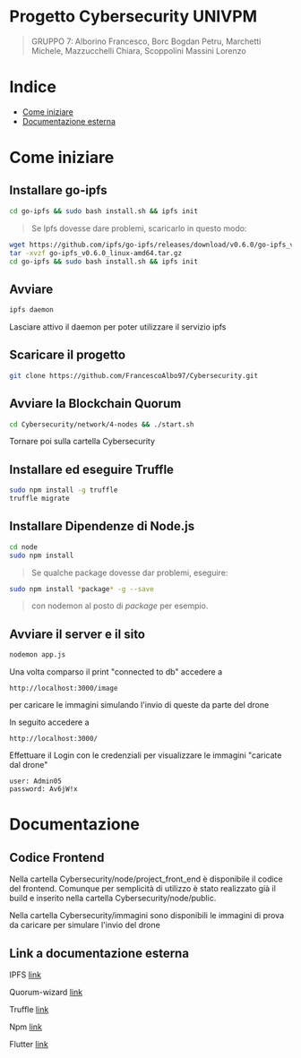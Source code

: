 # Progetto Cybersecurity UNIVPM 

> GRUPPO 7: Alborino Francesco, Borc Bogdan Petru, Marchetti Michele, Mazzucchelli Chiara, Scoppolini Massini Lorenzo


# Indice

- [Come iniziare](#come-iniziare)
- [Documentazione esterna](#Documentazione)

# Come iniziare

## Installare go-ipfs

```bash
cd go-ipfs && sudo bash install.sh && ipfs init
```
> Se Ipfs dovesse dare problemi, scaricarlo in questo modo:
```bash
wget https://github.com/ipfs/go-ipfs/releases/download/v0.6.0/go-ipfs_v0.6.0_linux-amd64.tar.gz
tar -xvzf go-ipfs_v0.6.0_linux-amd64.tar.gz
cd go-ipfs && sudo bash install.sh && ipfs init
```

## Avviare

```bash
ipfs daemon
```
Lasciare attivo il daemon per poter utilizzare il servizio ipfs

## Scaricare il progetto

```bash
git clone https://github.com/FrancescoAlbo97/Cybersecurity.git
```

## Avviare la Blockchain Quorum

```bash
cd Cybersecurity/network/4-nodes && ./start.sh
```

Tornare poi sulla cartella Cybersecurity

## Installare ed eseguire Truffle

```bash
sudo npm install -g truffle
truffle migrate
```

## Installare Dipendenze di Node.js

```bash
cd node
sudo npm install 
```
> Se qualche package dovesse dar problemi, eseguire:
 ```bash
sudo npm install *package* -g --save
```
> con nodemon al posto di *package* per esempio.

## Avviare il server e il sito

```bash
nodemon app.js
```
Una volta comparso il print "connected to db" accedere a
```
http://localhost:3000/image
```

per caricare le immagini simulando l'invio di queste da parte del drone

In seguito accedere a
```
http://localhost:3000/
```

Effettuare il Login con le credenziali per visualizzare le immagini "caricate dal drone"
```
user: Admin05
password: Av6jW!x
```

# Documentazione

## Codice Frontend

Nella cartella Cybersecurity/node/project_front_end è disponibile il codice del frontend.
Comunque per semplicità di utilizzo è stato realizzato già il build e inserito nella cartella Cybersecurity/node/public.

Nella cartella Cybersecurity/immagini sono disponibili le immagini di prova da caricare per simulare l'invio del drone

## Link a documentazione esterna 

IPFS [link](https://docs.ipfs.io/how-to/command-line-quick-start/#install-ipfs)

Quorum-wizard [link](https://github.com/jpmorganchase/quorum-wizard)

Truffle [link](https://www.trufflesuite.com/docs)

Npm [link](https://docs.npmjs.com/packages-and-modules/)

Flutter [link](https://flutter.dev/web)





